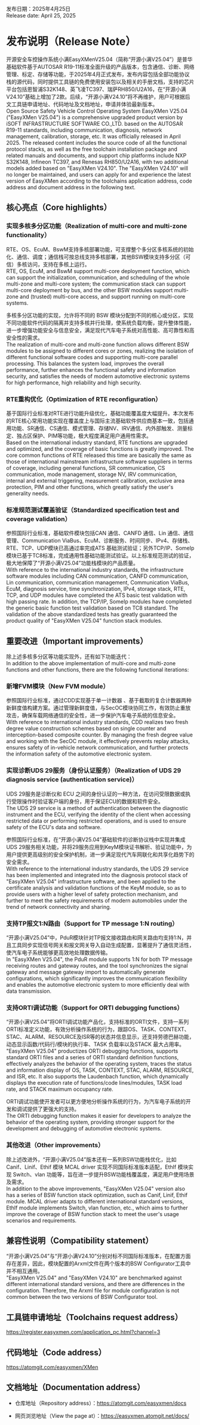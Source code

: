 发布日期：2025年4月25日  
Release date: April 25, 2025

# **发布说明（Release Note）**

开源安全车控操作系统小满EasyXMenV25.04（简称“开源小满V25.04”）是普华基础软件基于AUTOSAR R19-11标准全面升级的产品版本，包含通信、诊断、网络管理、标定、存储等功能，于2025年4月正式发布，发布内容包括全部功能协议栈的源代码，同时提供工具链的免费使用安装包以及相关的手册文档，支持的芯片平台包括恩智浦S32K148、英飞凌TC397、瑞萨RH850/U2A16，在“开源小满V24.10”基础上增加了2款。后续，“开源小满V24.10”将不再维护，用户可根据后文工具链申请地址、代码地址及文档地址，申请并体验最新版本。  
Open Source Safety Vehicle Control Operating System EasyXMen V25.04 ("EasyXMen V25.04") is a comprehensive upgraded product version by iSOFT INFRASTRUCTURE SOFTWARE CO.,LTD. based on the AUTOSAR R19-11 standards, including communication, diagnosis, network management, calibration, storage, etc. It was officially released in April 2025. The released content includes the source code of all the functional protocol stacks, as well as the free toolchain installation package and related manuals and documents, and support chip platforms include NXP S32K148, Infineon TC397, and Renesas RH850/U2A16, with two additional models added based on "EasyXMen V24.10". The "EasyXMen V24.10" will no longer be maintained, and users can apply for and experience the latest version of EasyXMen according to the toolchains application address, code address and document address in the following text.

## **核心亮点（Core highlights）**

### **实现多核多分区功能（Realization of multi-core and multi-zone functionality）**

RTE、OS、EcuM、BswM支持多核部署功能，可支撑整个多分区多核系统的初始化、通信、调度；通信栈可按总线支持多核部署，其他BSW模块支持多分区（可信）多核访问，支持在多核上运行。  
RTE, OS, EcuM, and BswM support multi-core deployment function, which can support the initialization, communication, and scheduling of the whole multi-zone and multi-core system; the communication stack can support multi-core deployment by bus, and the other BSW modules support multi-zone and (trusted) multi-core access, and support running on multi-core systems.

多核多分区功能的实现，允许将不同的 BSW 模块分配到不同的核心或分区，实现不同功能软件代码的隔离并支持多核并行处理，使系统负载均衡，提升整体性能，进一步增强功能安全与信息安全，满足现代汽车电子系统对高性能、高可靠性和高安全性的需求。  
The realization of multi-core and multi-zone function allows different BSW modules to be assigned to different cores or zones, realizing the isolation of different functional software codes and supporting multi-core parallel processing. This balances the system load, improves the overall performance, further enhances the functional safety and information security, and satisfies the needs of modern automotive electronic systems for high performance, high reliability and high security.

### **RTE重构优化（Optimization of RTE reconfiguration）**

基于国际行业标准对RTE进行功能升级优化，基础功能覆盖度大幅提升。本次发布的RTE核心常用功能实现在覆盖度上与国际主流基础软件供应商基本一致，包括通用功能、SR通信、CS通信、模式管理、存储NV、IRV通信、内外部触发、测量标定、独占区保护、PIM等功能，极大程度满足用户通用性需求。  
Based on the international industry standard, RTE functions are upgraded and optimized, and the coverage of basic functions is greatly improved. The core common functions of RTE released this time are basically the same as those of international mainstream infrastructure software suppliers in terms of coverage, including general functions, SR communication, CS communication, mode management, storage NV, IRV communication, internal and external triggering, measurement calibration, exclusive area protection, PIM and other functions, which greatly satisfy the user's generality needs.

### **标准规范测试覆盖验证（Standardized specification test and coverage validation）**

参照国际行业标准，基础软件模块包括CAN 通信、CANFD 通信、Lin 通信、通信管理、Communication ViaBus、EcuM、诊断服务、时间同步、IPv4、存储栈、RTE、TCP、UDP模块已高通过率完成ATS 基础测试验证；另外TCP/IP、SomeIp模块已基于TC8标准，完成通用性基础功能测试验证。以上标准规范测试的验证，极大地保障了“开源小满V25.04”功能栈模块的产品质量。  
With reference to the international industry standards, the infrastructure software modules including CAN communication, CANFD communication, Lin communication, communication management, Communication ViaBus, EcuM, diagnosis service, time synchronization, IPv4, storage stack, RTE, TCP, and UDP modules have completed the ATS basic test validation with high passing rate. In addition, the TCP/IP, SomeIp modules have completed the generic basic function test validation based on TC8 standard. The validation of the above standardized tests has greatly guaranteed the product quality of "EasyXMen V25.04" function stack modules.

## **重要改进（Important improvements）**

除上述多核多分区等功能实现外，还有如下功能迭代：  
In addition to the above implementation of multi-core and multi-zone functions and other functions, there are the following functional iterations:

### **新增FVM模块（New FVM module）**

参照国际行业标准，通过CDD实现基于单一计数器 、基于截取的复合计数器两种新鲜度值构建方案。通过管理新鲜度值，与SecOC模块协同工作，有效防止重放攻击，确保车载网络通信的安全性，进一步保护汽车电子系统的信息安全。  
  With reference to international industry standards, CDD realizes two fresh degree value construction schemes based on single counter and interception-based composite counter. By managing the fresh degree value and working with the SecOC module, it effectively prevents replay attacks, ensures safety of in-vehicle network communication, and further protects the information safety of the automotive electronic system.

### **实现诊断UDS 29服务（身份认证服务）（Realization of UDS 29 diagnosis service (authentication service)）**

UDS 29服务是诊断仪和 ECU 之间的身份认证的一种方法，在访问受限数据或执行受限操作时验证客户端的身份，用于保证ECU的数据和软件安全。  
The UDS 29 service is a method of authentication between the diagnostic instrument and the ECU, verifying the identity of the client when accessing restricted data or performing restricted operations, and is used to ensure safety of the ECU's data and software.

参照国际行业标准，在“开源小满V25.04”基础软件的诊断协议栈中实现并集成UDS 29服务相关功能，并将29服务应用到KeyM模块证书解析、验证功能中，为用户提供更高级别的安全保护机制，进一步满足现代汽车网联化和共享化趋势下的安全需求。  
With reference to the international industry standards, the UDS 29 service has been implemented and integrated  into the diagnosis protocol stack of "EasyXMen V25.04" infrastructure software, and been applied to the certificate analysis and validation functions of the KeyM module, so as to provide users with a higher level of safety protection mechanism, and further to meet the safety requirements of modern automobiles under the trend of network connectivity and sharing.

### **支持TP报文1:N路由（Support for TP message 1:N routing）**

“开源小满V25.04”中，PduR模块针对TP报文接收路由和网关路由均支持1:N，并且工具同步实现信号网关和报文网关导入自动生成配置，显著提升了通信灵活性，使汽车电子系统能够更高效地处理数据传输。  
In "EasyXMen V25.04", the PduR module supports 1:N for both TP message receiving routes and gateway routes, and the tool synchronizes the signal gateway and message gateway import to automatically generate configurations, which significantly improves the communication flexibility and enables the automotive electronic system to more efficiently deal with data transmission.

### **支持ORTI调试功能（Support for ORTI debugging functions）**

“开源小满V25.04”将ORTI调试功能产品化，支持标准的ORTI文件，支持一系列ORTI标准定义功能，有效分析操作系统的行为，跟踪OS、TASK、CONTEXT、STAC、ALARM、RESOURCE及ISR等的状态并信息显示，还支持劳德巴赫功能，动态显示函数/代码行/模块的执行率、TASK 负载率以及STACK 最大占用率。  
"EasyXMen V25.04" productizes ORTI debugging functions, supports standard ORTI files and a series of ORTI standard definition functions, effectively analyzes the behavior of the operating system, traces the status and information display of OS, TASK, CONTEXT, STAC, ALARM, RESOURCE, and ISR, etc. It also supports the  Laudenbach function, which dynamically displays the execution rate of functions/code lines/modules, TASK load rate, and STACK maximum occupancy rate.

ORTI调试功能使开发者可以更方便地分析操作系统的行为，为汽车电子系统的开发和调试提供了更强大的支持。  
The ORTI debugging function makes it easier for developers to analyze the behavior of the operating system, providing stronger support for the development and debugging of automotive electronic systems.

### **其他改进（Other improvements）**

除上述改进外，“开源小满V25.04”版本还有一系列BSW功能栈优化，比如Canif、Linif、Ethif 模块 MCAL driver 实现不同国际标准版本适配，EthIf 模块实现 Switch、vlan 功能等，旨在进一步提升BSW功能栈覆盖度，满足用户使用场景及需求。  
In addition to the above improvements, "EasyXMen V25.04" version also has a series of BSW function stack optimization, such as Canif, Linif, Ethif module. MCAL driver adapts to different international standard versions, EthIf module implements Switch, vlan function, etc., which aims to further improve the coverage of BSW function stack to meet the user's usage scenarios and requirements. 

## **兼容性说明（Compatibility statement）**

“开源小满V25.04”与“开源小满V24.10”分别对标不同国际标准版本，在配置方面存在差异，因此，模块配置的Arxml文件在两个版本的BSW Configurator工具中并不相互通用。  
"EasyXMen V25.04" and "EasyXMen V24.10" are benchmarked against different international standard versions, and there are differences in the configuration. Therefore, the Arxml file for module configuration is not common between the two versions of BSW Configurator tool.

## **工具链申请地址（Toolchains request address）**

https://register.easyxmen.com/application_pc.html?channel=3

## **代码地址（Code address）**

https://atomgit.com/easyxmen/XMen

## **文档地址（Documentation address）**

+ 仓库地址（Repository address）：https://atomgit.com/easyxmen/docs 

+ 网页浏览地址（View the page at）：https://easyxmen.atomgit.net/docs/
